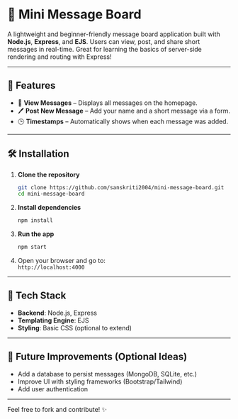 # 📝 Mini Message Board

A lightweight and beginner-friendly message board application built with **Node.js**, **Express**, and **EJS**. Users can view, post, and share short messages in real-time. Great for learning the basics of server-side rendering and routing with Express!

---

## 🚀 Features

- 📜 **View Messages** – Displays all messages on the homepage.
- 🖊️ **Post New Message** – Add your name and a short message via a form.
- 🕒 **Timestamps** – Automatically shows when each message was added.

---

## 🛠️ Installation

1. **Clone the repository**

   ```bash
   git clone https://github.com/sanskriti2004/mini-message-board.git
   cd mini-message-board
   ```

2. **Install dependencies**

   ```bash
   npm install
   ```

3. **Run the app**

   ```bash
   npm start
   ```

4. Open your browser and go to:  
   `http://localhost:4000`

---

## 🧰 Tech Stack

- **Backend**: Node.js, Express
- **Templating Engine**: EJS
- **Styling**: Basic CSS (optional to extend)

---

## 🎯 Future Improvements (Optional Ideas)

- Add a database to persist messages (MongoDB, SQLite, etc.)
- Improve UI with styling frameworks (Bootstrap/Tailwind)
- Add user authentication

---

Feel free to fork and contribute! ✨

